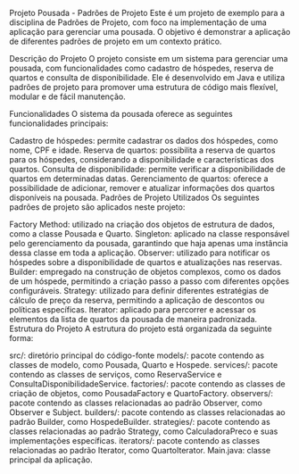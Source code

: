 Projeto Pousada - Padrões de Projeto
Este é um projeto de exemplo para a disciplina de Padrões de Projeto, com foco na implementação de uma aplicação para gerenciar uma pousada. O objetivo é demonstrar a aplicação de diferentes padrões de projeto em um contexto prático.

Descrição do Projeto
O projeto consiste em um sistema para gerenciar uma pousada, com funcionalidades como cadastro de hóspedes, reserva de quartos e consulta de disponibilidade. Ele é desenvolvido em Java e utiliza padrões de projeto para promover uma estrutura de código mais flexível, modular e de fácil manutenção.

Funcionalidades
O sistema da pousada oferece as seguintes funcionalidades principais:

Cadastro de hóspedes: permite cadastrar os dados dos hóspedes, como nome, CPF e idade.
Reserva de quartos: possibilita a reserva de quartos para os hóspedes, considerando a disponibilidade e características dos quartos.
Consulta de disponibilidade: permite verificar a disponibilidade de quartos em determinadas datas.
Gerenciamento de quartos: oferece a possibilidade de adicionar, remover e atualizar informações dos quartos disponíveis na pousada.
Padrões de Projeto Utilizados
Os seguintes padrões de projeto são aplicados neste projeto:

Factory Method: utilizado na criação dos objetos de estrutura de dados, como a classe Pousada e Quarto.
Singleton: aplicado na classe responsável pelo gerenciamento da pousada, garantindo que haja apenas uma instância dessa classe em toda a aplicação.
Observer: utilizado para notificar os hóspedes sobre a disponibilidade de quartos e atualizações nas reservas.
Builder: empregado na construção de objetos complexos, como os dados de um hóspede, permitindo a criação passo a passo com diferentes opções configuráveis.
Strategy: utilizado para definir diferentes estratégias de cálculo de preço da reserva, permitindo a aplicação de descontos ou políticas específicas.
Iterator: aplicado para percorrer e acessar os elementos da lista de quartos da pousada de maneira padronizada.
Estrutura do Projeto
A estrutura do projeto está organizada da seguinte forma:

src/: diretório principal do código-fonte
models/: pacote contendo as classes de modelo, como Pousada, Quarto e Hospede.
services/: pacote contendo as classes de serviços, como ReservaService e ConsultaDisponibilidadeService.
factories/: pacote contendo as classes de criação de objetos, como PousadaFactory e QuartoFactory.
observers/: pacote contendo as classes relacionadas ao padrão Observer, como Observer e Subject.
builders/: pacote contendo as classes relacionadas ao padrão Builder, como HospedeBuilder.
strategies/: pacote contendo as classes relacionadas ao padrão Strategy, como CalculadoraPreco e suas implementações específicas.
iterators/: pacote contendo as classes relacionadas ao padrão Iterator, como QuartoIterator.
Main.java: classe principal da aplicação.
